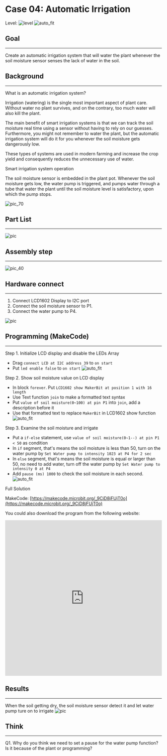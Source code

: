 # Case 04: Automatic Irrigation

Level: ![level](images/level3.png)
![auto_fit](images/Case4/blank.png)<P>

## Goal
<HR>

Create an automatic irrigation system that will water the plant whenever the soil moisture sensor senses the lack of water in the soil.<BR><P>

## Background
<HR>

<span id="subtitle">What is an automatic irrigation system?</span><P>
Irrigation (watering) is the single most important aspect of plant care. Without water no plant survives, and on the contrary, too much water will also kill the plant. <P>The main benefit of smart irrigation systems is that we can track the soil moisture real time using a sensor without having to rely on our guesses. Furthermore, you might not remember to water the plant, but the automatic irrigation system will do it for you whenever the soil moisture gets dangerously low.<P>These types of systems are used in modern farming and increase the crop yield and consequently reduces the unnecessary use of water. <BR><P>

<span id="subtitle">Smart irrigation system operation</span><P>
The soil moisture sensor is embedded in the plant pot. Whenever the soil moisture gets low, the water pump is triggered, and pumps water through a tube that water the  plant until the soil moisture level is satisfactory, upon which the pump stops. <BR><P>
![pic_70](images/Case4/blank.png)<P>


## Part List
<HR>

![pic](images/Case4/Case4_parts.png)<P>

## Assembly step
<HR>

![pic_40](images/Case4/blank.png)<P>

## Hardware connect
<HR>

1. Connect LCD1602 Display to I2C port
2. Connect the soil moisture sensor to P1.
3. Connect the water pump to P4.


![pic](images/Case4/Case4_hardware.png)<P>

## Programming (MakeCode)
<HR>

<span id="subtitle">Step 1. Initialize LCD display and disable the LEDs Array
* Drag `connect LCD at I2C address 39` to `on start`
* Put `led enable false` to `on start`
![auto_fit](images/Case4/Case4_p1.png)<P>

<span id="subtitle">Step 2. Show soil moisture value on LCD display</span><P>
* In block `forever`. Put `LCD1602 show MakerBit at position 1 with 16 length`
* Use Text function `join` to make a formatted text syntax
* Put `value of soil moisture(0~100) at pin P1` into `join`, add a description before it
* Use that formatted text to replace `MakerBit` in LCD1602 show function
![auto_fit](images/Case4/Case4_p2.png)<P>

<span id="subtitle">Step 3. Examine the soil moisture and irrigate</span><P>
* Put a `if-else` statement, use `value of soil moisture(0~1--) at pin P1 < 50` as condition
* In `if` segment, that's means the soil moisture is less than 50, turn on the water pump by `Set Water pump to intensity 1023 at P4 for 2 sec`
* In `else` segment, that's means the soil moisture is equal or larger than 50, no need to add water, turn off the water pump by `Set Water pump to intensity 0 at P4`
* Add `pause (ms) 1000` to check the soil moisture in each second.
![auto_fit](images/Case4/Case4_p3.png)<P>


<span id="subtitle">Full Solution<BR><P>
MakeCode: [https://makecode.microbit.org/_9CiD8jFUjT0o](https://makecode.microbit.org/_9CiD8jFUjT0o)<BR><P>
You could also download the program from the following website:<BR>
<iframe src="https://makecode.microbit.org/#pub:_9CiD8jFUjT0o" width="100%" height="500" frameborder="0"></iframe>


## Results
<HR>

When the soil getting dry, the soil moisture sensor detect it and let water pump ture on to irrigate
![pic](images/Case4/Case4_result.png)<P>

## Think
<HR>

Q1. Why do you think we need to set a pause for the water pump function? Is it because of the plant or programming? <BR><P>


